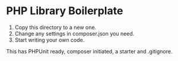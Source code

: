# PHP Library Boilerplate

1. Copy this directory to a new one.
2. Change any settings in composer.json you need.
3. Start writing your own code.

This has PHPUnit ready, composer initiated, a starter and .gitignore.
